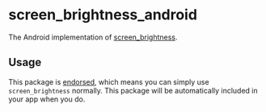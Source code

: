 # screen_brightness_android

The Android implementation of [screen_brightness](https://pub.dev/packages/screen_brightness).

## Usage

This package is [endorsed](https://flutter.dev/docs/development/packages-and-plugins/developing-packages#endorsed-federated-plugin), which means you can simply use `screen_brightness`
normally. This package will be automatically included in your app when you do.


